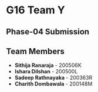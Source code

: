 # G16 Team Y

## Phase-04 Submission

## Team Members

- **Sithija Ranaraja** - 200506K
- **Ishara Dilshan** - 200500L
- **Sadeep Rathnayaka** - 200363R
- **Charith Dombawala** - 200148M
